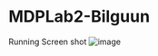 # MDPLab2-Bilguun

Running Screen shot
![image](https://user-images.githubusercontent.com/34666686/197440180-b74c5706-99e4-4103-a288-84b6e6cbe5bc.png)
